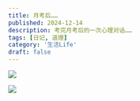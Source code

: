 ```yaml
---
title: 月考后……
published: 2024-12-14
description: 考完月考后的一次心理对话……
tags: [日记, 道理]
category: '生活Life'
draft: false 
---
```


![](https://pic.imgdb.cn/item/675d9c14d0e0a243d4e40741.png)

![](https://pic.imgdb.cn/item/675d9c23d0e0a243d4e40742.png)